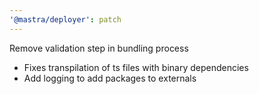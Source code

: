 ```yaml
---
'@mastra/deployer': patch
---
```


Remove validation step in bundling process
- Fixes transpilation of ts files with binary dependencies
- Add logging to add packages to externals
